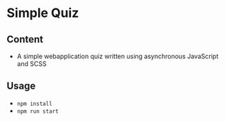 # Simple Quiz

## Content
- A simple webapplication quiz written using asynchronous JavaScript and SCSS

## Usage
- `npm install`
- `npm run start`


